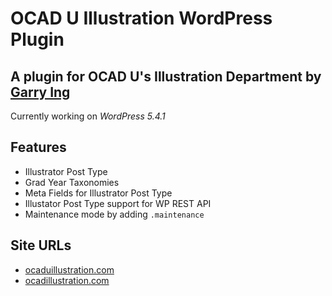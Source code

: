 # OCAD U Illustration WordPress Plugin

## A plugin for OCAD U's Illustration Department by [Garry Ing](https://garrying.com/ "Link to garrying.com")

Currently working on *WordPress 5.4.1*

## Features

* Illustrator Post Type
* Grad Year Taxonomies
* Meta Fields for Illustrator Post Type
* Illustator Post Type support for WP REST API
* Maintenance mode by adding `.maintenance`

## Site URLs

* [ocaduillustration.com](https://www.ocaduillustration.com)
* [ocadillustration.com](https://www.ocadillustration.com)
